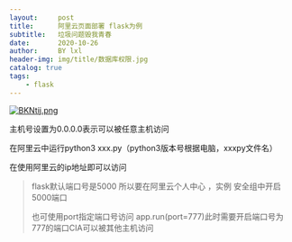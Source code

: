 ```yaml
---
layout:     post
title:      阿里云页面部署 flask为例
subtitle:   垃圾问题毁我青春
date:       2020-10-26
author:     BY lxl
header-img: img/title/数据库权限.jpg
catalog: true
tags:
    - flask
---
```


[![BKNtij.png](https://s1.ax1x.com/2020/10/26/BKNtij.png)](https://imgchr.com/i/BKNtij)

主机号设置为0.0.0.0表示可以被任意主机访问

在阿里云中运行python3 xxx.py（python3版本号根据电脑，xxxpy文件名）

在使用阿里云的ip地址即可以访问

> flask默认端口号是5000 所以要在阿里云个人中心 ，实例 安全组中开启5000端口
>
> 也可使用port指定端口号访问 app.run(port=777)此时需要开启端口号为777的端口CIA可以被其他主机访问